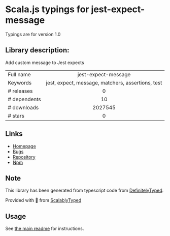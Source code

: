 
# Scala.js typings for jest-expect-message

Typings are for version 1.0

## Library description:
Add custom message to Jest expects

|                    |                 |
| ------------------ | :-------------: |
| Full name          | jest-expect-message |
| Keywords           | jest, expect, message, matchers, assertions, test |
| # releases         | 0 |
| # dependents       | 10 |
| # downloads        | 2027545 |
| # stars            | 0 |

## Links
- [Homepage](https://github.com/mattphillips/jest-expect-message#readme)
- [Bugs](https://github.com/mattphillips/jest-expect-message/issues)
- [Repository](https://github.com/mattphillips/jest-expect-message)
- [Npm](https://www.npmjs.com/package/jest-expect-message)
    


## Note
This library has been generated from typescript code from [DefinitelyTyped](https://definitelytyped.org).

Provided with :purple_heart: from [ScalablyTyped](https://github.com/oyvindberg/ScalablyTyped)

## Usage
See [the main readme](../../readme.md) for instructions.


